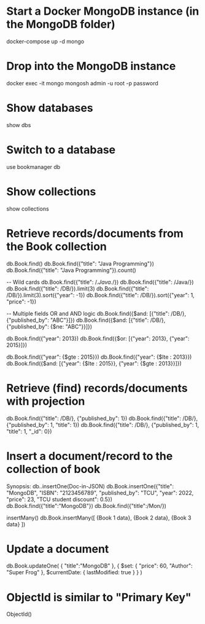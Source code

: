 # Start a Docker MongoDB instance (in the MongoDB folder)
docker-compose up -d mongo

# Drop into the MongoDB instance
docker exec -it mongo mongosh admin -u root -p password

# Show databases
show dbs
# Switch to a database
use bookmanager
db
# Show collections
show collections

# Retrieve records/documents from the Book collection
db.Book.find()
db.Book.find({"title": "Java Programming"})
db.Book.find({"title": "Java Programming"}).count()


-- Wild cards
db.Book.find({"title": /.*Java.*/})
db.Book.find({"title": /Java/})
db.Book.find({"title": /DB/}).limit(3)
db.Book.find({"title": /DB/}).limit(3).sort({"year": -1})
db.Book.find({"title": /DB/}).sort({"year": 1, "price": -1})

-- Multiple fields OR and AND logic
db.Book.find({$and: [{"title": /DB/}, {"published_by": "ABC"}]})
db.Book.find({$and: [{"title": /DB/}, {"published_by": {$ne: "ABC"}}]})

db.Book.find({"year": 2013})
db.Book.find({$or: [{"year": 2013}, {"year": 2015}]})

db.Book.find({"year": {$gte : 2015}})
db.Book.find({"year": {$lte : 2013}})
db.Book.find({$and: [{"year": {$lte : 2015}}, {"year": {$gte : 2013}}]})


# Retrieve (find) records/documents with projection
db.Book.find({"title": /DB/}, {"published_by": 1})
db.Book.find({"title": /DB/}, {"published_by": 1, "title": 1})
db.Book.find({"title": /DB/}, {"published_by": 1, "title": 1, "_id": 0})



# Insert a document/record to the collection of book
Synopsis: db.<collection>.insertOne(Doc-in-JSON)
db.Book.insertOne({"title": "MongoDB", "ISBN": "2123456789", "published_by": "TCU", "year": 2022, "price": 23, "TCU student discount": 0.5})
db.Book.find({"title":"MongoDB"})
db.Book.find({"title":/Mon/})


insertMany()
db.Book.insertMany([
{Book 1 data},
{Book 2 data},
{Book 3 data}
])


# Update a document
db.Book.updateOne(
   { "title":"MongoDB" },
   {
     $set: { "price": 60, "Author": "Super Frog" },
     $currentDate: { lastModified: true }
   }
)


# ObjectId is similar to "Primary Key"
ObjectId()
